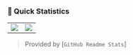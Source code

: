 ### 👀 Quick Statistics
<table>
  <tr>
    <td align="center" style="padding=0;width=50%;">
      <img align="center" style="padding=0;" src="https://github-readme-stats.vercel.app/api?username=KieranRobson&theme=onedark&show_icons=true" />
    </td>
    <td align="center" style="padding=0;width=50%;">
      <img align="center" style="padding=0;" src="http://github-readme-streak-stats.herokuapp.com?user=KieranRobson&theme=onedark&date_format=M%20j%5B%2C%20Y%5D)](https://git.io/streak-stats" />
    </td>
  </tr>
</table>

> Provided by [`GitHub Readme Stats`]
